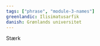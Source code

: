 ```yaml
---
tags: ["phrase", "module-3-names"]
greenlandic: Ilisimatusarfik
danish: Grønlands universitet
---
```

Stærk